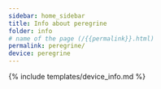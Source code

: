 ```yaml
---
sidebar: home_sidebar
title: Info about peregrine
folder: info
# name of the page (/{{permalink}}.html)
permalink: peregrine/
device: peregrine
---
```

{% include templates/device_info.md %}
